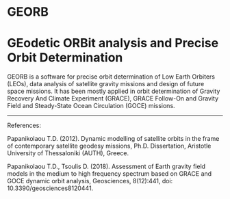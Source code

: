 # GEORB  
# GEodetic ORBit analysis and Precise Orbit Determination
  
GEORB is a software for precise orbit determination of Low Earth Orbiters (LEOs), data analysis of satellite gravity missions and design of future space missions.
It has been mostly applied in orbit determination of Gravity Recovery And Climate Experiment (GRACE), GRACE Follow-On and Gravity Field and Steady-State Ocean Circulation (GOCE) missions.  


---
References:

Papanikolaou T.D. (2012). Dynamic modelling of satellite orbits in the frame of contemporary satellite geodesy missions, Ph.D. Dissertation, Aristotle University of Thessaloniki (AUTH), Greece.
 
Papanikolaou T.D., Tsoulis D. (2018). Assessment of Earth gravity field models in the medium to high frequency spectrum based on GRACE and GOCE dynamic orbit analysis, Geosciences, 8(12):441, doi: 10.3390/geosciences8120441.
